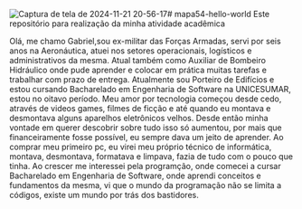 ![Captura de tela de 2024-11-21 20-56-17](https://github.com/user-attachments/assets/10e829ac-f094-4724-948a-e8967707a22b)# mapa54-hello-world
Este repositório para realização da minha atividade acadêmica

  Olá, me chamo Gabriel,sou ex-militar das Forças Armadas, servi por seis anos na Aeronáutica, 
atuei nos setores operacionais, logísticos e administrativos da mesma. Atual também como Auxiliar
de Bombeiro Hidráulico onde pude aprender e colocar em prática muitas tarefas e trabalhar com prazo de entrega.
Atualmente sou Porteiro de Edifícios e estou cursando Bacharelado em Engenharia de Software na UNICESUMAR, 
estou no oitavo período. 
  Meu amor por tecnologia começou desde cedo, através de videos games, filmes de ficção e até quando eu montava
e desmontava alguns aparelhos eletrônicos velhos. Desde então minha vontade em querer descobrir sobre tudo isso 
só aumentou, por mais que financeiramente fosse possível, eu sempre dava um jeito de aprender.
  Ao comprar meu primeiro pc, eu virei meu próprio técnico de informática, montava, desmontava, formatava e limpava, 
fazia de tudo com o pouco que tinha. Ao crescer me interessei pela programção, onde comecei a cursar Bacharelado em Engenharia de Software, 
onde aprendi conceitos e fundamentos da mesma, vi que o mundo da programação não se limita a códigos, 
existe um mundo por trás dos bastidores.
